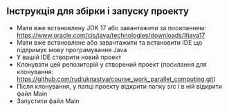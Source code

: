 ## Інструкція для збірки і запуску проекту ##
* Мати вже встановлену JDK 17 або завантажити за посиланням: https://www.oracle.com/cis/java/technologies/downloads/#java17
* Мати вже встановлене або завантажити та встановити IDE що підтримує мову програмування Java
* У вашій IDE створити новий проект
* Клонувати цей репозиторій у створений проект (посилання для клонування: https://github.com/rudiuknastya/course_work_parallel_computing.git)
* Після клонування, у папці проекту відкрити папку src і в ній відкрити файл Main
* Запустити файл Main
